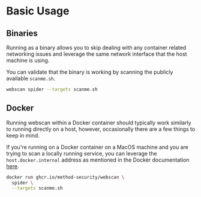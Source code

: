 # Basic Usage

## Binaries

Running as a binary allows you to skip dealing with any container related networking issues and leverage the same network interface that the host machine is using.

You can validate that the binary is working by scanning the publicly available `scanme.sh`.

```bash
webscan spider --targets scanme.sh
```

## Docker

Running webscan within a Docker container should typically work similarly to running directly on a host, however, occasionally there are a few things to keep in mind.

If you're running on a Docker container on a MacOS machine and you are trying to scan a locally running service, you can leverage the `host.docker.internal` address as mentioned in the Docker documentation [here](https://docs.docker.com/desktop/networking/#i-want-to-connect-from-a-container-to-a-service-on-the-host).

```bash
docker run ghcr.io/method-security/webscan \
  spider \
  --targets scanme.sh
```

